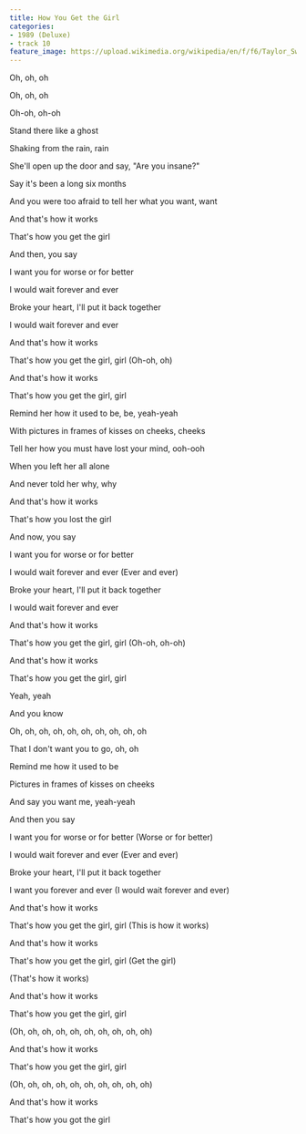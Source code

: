 ```yaml
---
title: How You Get the Girl
categories:
- 1989 (Deluxe)
- track 10
feature_image: https://upload.wikimedia.org/wikipedia/en/f/f6/Taylor_Swift_-_1989.png
--- 
```

Oh, oh, oh

Oh, oh, oh

Oh-oh, oh-oh

Stand there like a ghost

Shaking from the rain, rain

She'll open up the door and say, "Are you insane?"

Say it's been a long six months

And you were too afraid to tell her what you want, want

And that's how it works

That's how you get the girl

And then, you say

I want you for worse or for better

I would wait forever and ever

Broke your heart, I'll put it back together

I would wait forever and ever

And that's how it works

That's how you get the girl, girl (Oh-oh, oh)

And that's how it works

That's how you get the girl, girl

Remind her how it used to be, be, yeah-yeah

With pictures in frames of kisses on cheeks, cheeks

Tell her how you must have lost your mind, ooh-ooh

When you left her all alone

And never told her why, why

And that's how it works

That's how you lost the girl

And now, you say

I want you for worse or for better

I would wait forever and ever (Ever and ever)

Broke your heart, I'll put it back together

I would wait forever and ever

And that's how it works

That's how you get the girl, girl (Oh-oh, oh-oh)

And that's how it works

That's how you get the girl, girl

Yeah, yeah

And you know

Oh, oh, oh, oh, oh, oh, oh, oh, oh, oh

That I don't want you to go, oh, oh

Remind me how it used to be

Pictures in frames of kisses on cheeks

And say you want me, yeah-yeah

And then you say

I want you for worse or for better (Worse or for better)

I would wait forever and ever (Ever and ever)

Broke your heart, I'll put it back together

I want you forever and ever (I would wait forever and ever)

And that's how it works

That's how you get the girl, girl (This is how it works)

And that's how it works

That's how you get the girl, girl (Get the girl)

(That's how it works)

And that's how it works

That's how you get the girl, girl

(Oh, oh, oh, oh, oh, oh, oh, oh, oh, oh)

And that's how it works

That's how you get the girl, girl

(Oh, oh, oh, oh, oh, oh, oh, oh, oh, oh)

And that's how it works

That's how you got the girl